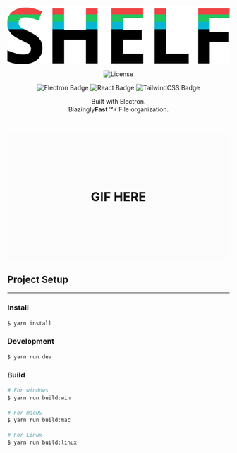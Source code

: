 <p align="center">
<img src="./logo.svg" align="center" alt="Shelf logo" />
</p>
<p align="center">
<img src="https://img.shields.io/github/license/lzldev/shelf-desktop" alt="License">
</p>
<p align="center">
<img src="https://img.shields.io/badge/Electron-%20-dodgerblue" alt="Electron Badge">
<img src="https://img.shields.io/badge/React-%20-dodgerblue" alt="React Badge">
<img src="https://img.shields.io/badge/TailwindCSS-%20-cyan" alt="TailwindCSS Badge">
</p>

  <div align="center">
Built with Electron.<br>
Blazingly<b>Fast ™</b>⚡
File organization.<br>
</div>

<h1 align="center" style="padding:100px;background-color:#f0f0f010;">

GIF HERE

</h1>

## Project Setup

---

### Install

```bash
$ yarn install
```

### Development

```bash
$ yarn run dev
```

### Build

```bash
# For windows
$ yarn run build:win

# For macOS
$ yarn run build:mac

# For Linux
$ yarn run build:linux
```
